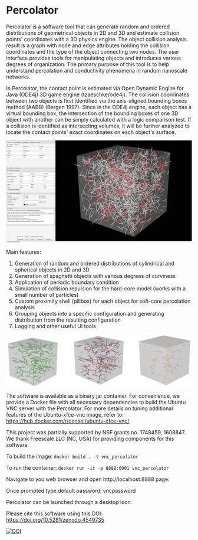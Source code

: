 # Percolator
Percolator is a software tool that can generate random and ordered distributions of geometrical objects in 2D and 3D and estimate collision points' coordinates with a 3D physics engine. The object collision analysis result is a graph with node and edge attributes holding the collision coordinates and the type of the object connecting two nodes.  The user interface provides tools for manipulating objects and introduces various degrees of organization. The primary purpose of this tool is to help understand percolation and conductivity phenomena in random nanoscale networks.

In Percolator, the contact point is estimated via Open Dynamic Engine for Java (ODE4j) 3D game engine (tzaeschke/ode4j). The collision coordinates between two objects is first identified via the axis-aligned bounding boxes method (AABB) (Bergen 1997). Since in the ODE4j engine, each object has a virtual bounding box, the intersection of the bounding boxes of one 3D object with another can be simply calculated with a logic comparison test. If a collision is identified as intersecting volumes, it will be further analyzed to locate the contact points' exact coordinates on each object's surface.

![alt text](https://github.com/nfrik/Percolator/blob/main/img/UI-example.jpg?raw=true)

Main features:
1. Generation of random and ordered distributions of cylindrical and spherical objects in 2D and 3D
2. Generation of spaghetti objects with various degrees of curviness
3. Application of periodic boundary condition
4. Simulation of collision repulsion for the hard-core model (works with a small number of particles)
5. Custom proximity shell (pillbox) for each object for soft-core percolation analysis
6. Grouping objects into a specific configuration and generating distribution from the resulting configuration
7. Logging and other useful UI tools

![alt text](https://github.com/nfrik/Percolator/blob/main/img/Connectivity.jpg?raw=true)


The software is available as a binary jar container. For convenience, we provide a Docker file with all necessary dependencies to build the Ubuntu VNC server with the Percolator. For more details on tuning additional features of the Ubuntu-xfce-vnc image, refer to: https://hub.docker.com/r/consol/ubuntu-xfce-vnc/

This project was partially supported by NSF grants no. 1748459, 1608847. We thank Freescale LLC (NC, USA) for providing components for this software.

To build the image:
```docker build . -t vnc_percolator```

To run the container:
```docker run -it -p 8888:6901 vnc_percolator```

Navigate to you web browser and open http://localhost:8888 page:

Once prompted type default password: vncpassword

Percolator can be launched through a desktop icon.


Please cite this software using this DOI: https://doi.org/10.5281/zenodo.4549735

[![DOI](https://zenodo.org/badge/339210670.svg)](https://zenodo.org/badge/latestdoi/339210670)
